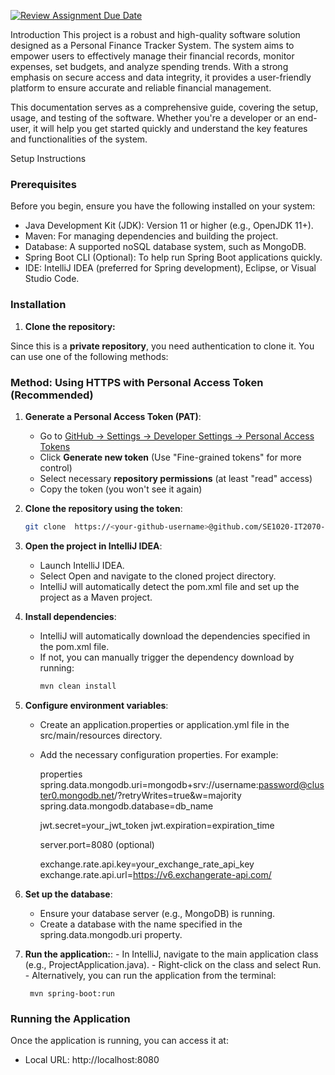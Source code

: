 [![Review Assignment Due Date](https://classroom.github.com/assets/deadline-readme-button-22041afd0340ce965d47ae6ef1cefeee28c7c493a6346c4f15d667ab976d596c.svg)](https://classroom.github.com/a/xIbq4TFL)


Introduction
This project is a robust and high-quality software solution designed as a Personal Finance Tracker System. The system aims to empower users to effectively manage their financial records, monitor expenses, set budgets, and analyze spending trends. With a strong emphasis on secure access and data integrity, it provides a user-friendly platform to ensure accurate and reliable financial management.

This documentation serves as a comprehensive guide, covering the setup, usage, and testing of the software. Whether you're a developer or an end-user, it will help you get started quickly and understand the key features and functionalities of the system.

Setup Instructions

### Prerequisites  
Before you begin, ensure you have the following installed on your system:

- Java Development Kit (JDK): Version 11 or higher (e.g., OpenJDK 11+).
- Maven: For managing dependencies and building the project.
- Database: A supported noSQL database system, such as MongoDB.
- Spring Boot CLI (Optional): To help run Spring Boot applications quickly.
- IDE: IntelliJ IDEA (preferred for Spring development), Eclipse, or Visual Studio Code.


### Installation  

1. **Clone the repository:**  

Since this is a **private repository**, you need authentication to clone it. You can use one of the following methods:

  ### **Method: Using HTTPS with Personal Access Token (Recommended)**
  1. **Generate a Personal Access Token (PAT)**:
     - Go to [GitHub → Settings → Developer Settings → Personal Access Tokens](https://github.com/settings/tokens)
     - Click **Generate new token** (Use "Fine-grained tokens" for more control)
     - Select necessary **repository permissions** (at least "read" access)
     - Copy the token (you won't see it again)
  
  2. **Clone the repository using the token**:
     ```sh
     git clone  https://<your-github-username>@github.com/SE1020-IT2070-OOP-DSA-25/<your-repo-name>.git

  3. **Open the project in IntelliJ IDEA**:
     - Launch IntelliJ IDEA.
     - Select Open and navigate to the cloned project directory.
     - IntelliJ will automatically detect the pom.xml file and set up the project as a Maven project.

  4. **Install dependencies**:

      - IntelliJ will automatically download the dependencies specified in the pom.xml file.
      - If not, you can manually trigger the dependency download by running:
          ```sh
          mvn clean install
          
  5. **Configure environment variables**:

      - Create an application.properties or application.yml file in the src/main/resources directory.
      - Add the necessary configuration properties. For example:
        
          properties
          spring.data.mongodb.uri=mongodb+srv://username:password@cluster0.mongodb.net/?retryWrites=true&w=majority
          spring.data.mongodb.database=db_name
        
          jwt.secret=your_jwt_token
          jwt.expiration=expiration_time
        
          server.port=8080 (optional)
        
          exchange.rate.api.key=your_exchange_rate_api_key
          exchange.rate.api.url=https://v6.exchangerate-api.com/

     
  6. **Set up the database**:
     - Ensure your database server (e.g., MongoDB) is running.
     - Create a database with the name specified in the spring.data.mongodb.uri property.
       
  7. **Run the application:**:
    - In IntelliJ, navigate to the main application class (e.g., ProjectApplication.java).
    - Right-click on the class and select Run.
    - Alternatively, you can run the application from the terminal:
     
          mvn spring-boot:run

### Running the Application

Once the application is running, you can access it at:
 - Local URL: http://localhost:8080


